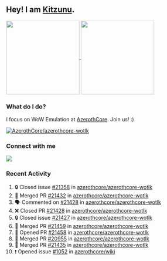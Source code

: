 ## Hey! I am [Kitzunu](https://Github.com/Kitzunu).

<!--
[![Kitzunu's Github stats](https://github-readme-stats.vercel.app/api?username=kitzunu&theme=github_dark&show_icons=true&number_format=long)](https://github.com/Kitzunu)

[![Kitzunu's Language stats](https://github-readme-stats.vercel.app/api/top-langs/?username=Kitzunu&layout=donut&theme=github_dark)](https://github.com/Kitzunu)
-->

<a href="https://github.com/Kitzunu">
  <img height=200 align="center" src="https://github-readme-stats.vercel.app/api?username=kitzunu&theme=github_dark&show_icons=true&number_format=long" />
</a>
<a href="https://github.com/Kitzunu">
  <img height=200 align="center" src="https://github-readme-stats.vercel.app/api/top-langs/?username=Kitzunu&layout=donut&theme=github_dark" />
</a>

### What do I do?

I focus on WoW Emulation at [AzerothCore](https://github.com/AzerothCore). Join us! :)

[![AzerothCore/azerothcore-wotlk](https://github-readme-stats.vercel.app/api/pin/?username=AzerothCore&repo=azerothcore-wotlk&theme=github_dark&show_owner=true)](https://github.com/azerothcore/azerothcore-wotlk)

### Connect with me
[![](https://img.shields.io/badge/AzerothCore%20Discord-Connect%20with%20me!-green)](https://discord.com/invite/gkt4y2x)

### Recent Activity

<!--START_SECTION:activity-->
1. 🔒 Closed issue [#21358](https://github.com/azerothcore/azerothcore-wotlk/issues/21358) in [azerothcore/azerothcore-wotlk](https://github.com/azerothcore/azerothcore-wotlk)
2. 🎉 Merged PR [#21432](https://github.com/azerothcore/azerothcore-wotlk/pull/21432) in [azerothcore/azerothcore-wotlk](https://github.com/azerothcore/azerothcore-wotlk)
3. 🗣 Commented on [#21428](https://github.com/azerothcore/azerothcore-wotlk/pull/21428#issuecomment-2660869392) in [azerothcore/azerothcore-wotlk](https://github.com/azerothcore/azerothcore-wotlk)
4. ❌ Closed PR [#21428](https://github.com/azerothcore/azerothcore-wotlk/pull/21428) in [azerothcore/azerothcore-wotlk](https://github.com/azerothcore/azerothcore-wotlk)
5. 🔒 Closed issue [#21427](https://github.com/azerothcore/azerothcore-wotlk/issues/21427) in [azerothcore/azerothcore-wotlk](https://github.com/azerothcore/azerothcore-wotlk)
6. 🎉 Merged PR [#21459](https://github.com/azerothcore/azerothcore-wotlk/pull/21459) in [azerothcore/azerothcore-wotlk](https://github.com/azerothcore/azerothcore-wotlk)
7. 💪 Opened PR [#21458](https://github.com/azerothcore/azerothcore-wotlk/pull/21458) in [azerothcore/azerothcore-wotlk](https://github.com/azerothcore/azerothcore-wotlk)
8. 🎉 Merged PR [#20955](https://github.com/azerothcore/azerothcore-wotlk/pull/20955) in [azerothcore/azerothcore-wotlk](https://github.com/azerothcore/azerothcore-wotlk)
9. 🎉 Merged PR [#21435](https://github.com/azerothcore/azerothcore-wotlk/pull/21435) in [azerothcore/azerothcore-wotlk](https://github.com/azerothcore/azerothcore-wotlk)
10. ❗ Opened issue [#1052](https://github.com/azerothcore/wiki/issues/1052) in [azerothcore/wiki](https://github.com/azerothcore/wiki)
<!--END_SECTION:activity-->
